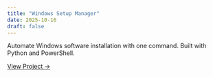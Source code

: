 ```yaml
---
title: "Windows Setup Manager"
date: 2025-10-16
draft: false
---
```


Automate Windows software installation with one command. Built with Python and PowerShell.

[View Project →](/scripts/win/)